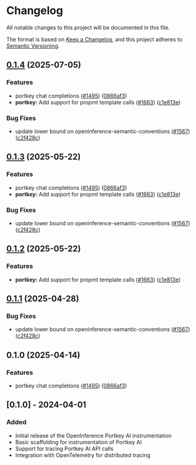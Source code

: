# Changelog

All notable changes to this project will be documented in this file.

The format is based on [Keep a Changelog](https://keepachangelog.com/en/1.0.0/),
and this project adheres to [Semantic Versioning](https://semver.org/spec/v2.0.0.html).

## [0.1.4](https://github.com/kausmeows/openinference/compare/python-openinference-instrumentation-portkey-v0.1.3...python-openinference-instrumentation-portkey-v0.1.4) (2025-07-05)


### Features

* portkey chat completions ([#1495](https://github.com/kausmeows/openinference/issues/1495)) ([0866af3](https://github.com/kausmeows/openinference/commit/0866af3e9428f59c67704899da37a63cfbef453c))
* **portkey:** Add support for propmt template calls ([#1663](https://github.com/kausmeows/openinference/issues/1663)) ([c1e813e](https://github.com/kausmeows/openinference/commit/c1e813e26c62713229958c625c088ffe46ea1608))


### Bug Fixes

* update lower bound on openinference-semantic-conventions ([#1567](https://github.com/kausmeows/openinference/issues/1567)) ([c2f428c](https://github.com/kausmeows/openinference/commit/c2f428c5916c3dd62cf6670358f37111d4f7fd25))

## [0.1.3](https://github.com/Arize-ai/openinference/compare/python-openinference-instrumentation-portkey-v0.1.2...python-openinference-instrumentation-portkey-v0.1.3) (2025-05-22)


### Features

* portkey chat completions ([#1495](https://github.com/Arize-ai/openinference/issues/1495)) ([0866af3](https://github.com/Arize-ai/openinference/commit/0866af3e9428f59c67704899da37a63cfbef453c))
* **portkey:** Add support for propmt template calls ([#1663](https://github.com/Arize-ai/openinference/issues/1663)) ([c1e813e](https://github.com/Arize-ai/openinference/commit/c1e813e26c62713229958c625c088ffe46ea1608))


### Bug Fixes

* update lower bound on openinference-semantic-conventions ([#1567](https://github.com/Arize-ai/openinference/issues/1567)) ([c2f428c](https://github.com/Arize-ai/openinference/commit/c2f428c5916c3dd62cf6670358f37111d4f7fd25))

## [0.1.2](https://github.com/Arize-ai/openinference/compare/python-openinference-instrumentation-portkey-v0.1.1...python-openinference-instrumentation-portkey-v0.1.2) (2025-05-22)


### Features

* **portkey:** Add support for propmt template calls ([#1663](https://github.com/Arize-ai/openinference/issues/1663)) ([c1e813e](https://github.com/Arize-ai/openinference/commit/c1e813e26c62713229958c625c088ffe46ea1608))

## [0.1.1](https://github.com/Arize-ai/openinference/compare/python-openinference-instrumentation-portkey-v0.1.0...python-openinference-instrumentation-portkey-v0.1.1) (2025-04-28)


### Bug Fixes

* update lower bound on openinference-semantic-conventions ([#1567](https://github.com/Arize-ai/openinference/issues/1567)) ([c2f428c](https://github.com/Arize-ai/openinference/commit/c2f428c5916c3dd62cf6670358f37111d4f7fd25))

## 0.1.0 (2025-04-14)


### Features

* portkey chat completions ([#1495](https://github.com/Arize-ai/openinference/issues/1495)) ([0866af3](https://github.com/Arize-ai/openinference/commit/0866af3e9428f59c67704899da37a63cfbef453c))

## [0.1.0] - 2024-04-01

### Added

- Initial release of the OpenInference Portkey AI instrumentation
- Basic scaffolding for instrumentation of Portkey AI
- Support for tracing Portkey AI API calls
- Integration with OpenTelemetry for distributed tracing
